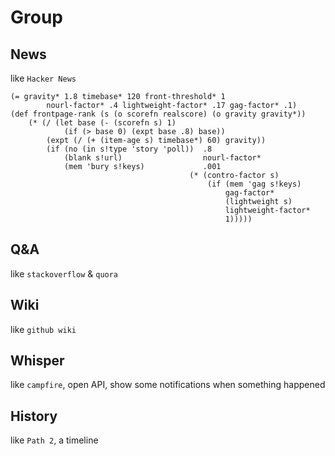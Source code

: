 # Group

## News
like `Hacker News `  

    (= gravity* 1.8 timebase* 120 front-threshold* 1
            nourl-factor* .4 lightweight-factor* .17 gag-factor* .1)
    (def frontpage-rank (s (o scorefn realscore) (o gravity gravity*))
        (* (/ (let base (- (scorefn s) 1)
                (if (> base 0) (expt base .8) base))
            (expt (/ (+ (item-age s) timebase*) 60) gravity))
            (if (no (in s!type 'story 'poll))  .8
                (blank s!url)                  nourl-factor*
                (mem 'bury s!keys)             .001
                                            (* (contro-factor s)
                                                (if (mem 'gag s!keys)
                                                    gag-factor*
                                                    (lightweight s)
                                                    lightweight-factor*
                                                    1)))))

## Q&A
like `stackoverflow` & `quora`

## Wiki
like `github wiki`

##  Whisper
like `campfire`, open API, show some notifications when something happened

## History
like `Path 2`, a timeline